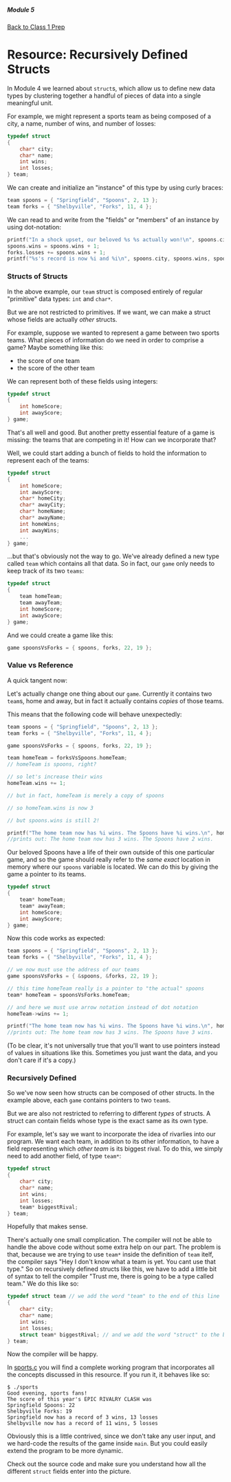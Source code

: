 ##### Module 5

[Back to Class 1 Prep](../../class1-prep#recursion-review-and-recursive-structs)

# Resource: Recursively Defined Structs

In Module 4 we learned about `struct`s, which allow us to define new data types by clustering together a handful of pieces of data into a single meaningful unit.

For example, we might represent a sports team as being composed of a city, a name, number of wins, and number of losses:

```c
typedef struct
{
    char* city;
    char* name;
    int wins;
    int losses;
} team;
```

We can create and initialize an "instance" of this type by using curly braces:

```c
team spoons = { "Springfield", "Spoons", 2, 13 };
team forks = { "Shelbyville", "Forks", 11, 4 };
```

We can read to and write from the "fields" or "members" of an instance by using dot-notation:

```c
printf("In a shock upset, our beloved %s %s actually won!\n", spoons.city, spoons.name);
spoons.wins = spoons.wins + 1;
forks.losses += spoons.wins + 1;
printf("%s's record is now %i and %i\n", spoons.city, spoons.wins, spoons.losses);
```

### Structs of Structs

In the above example, our `team` struct is composed entirely of regular "primitive" data types: `int` and `char*`.

But we are not restricted to primitives. If we want, we can make a struct whose fields are actually *other* structs.

For example, suppose we wanted to represent a game between two sports teams. What pieces of information do we need in order to comprise a game? Maybe something like this:
* the score of one team
* the score of the other team

We can represent both of these fields using integers:

```c
typedef struct
{
    int homeScore;
    int awayScore;
} game;
```

That's all well and good. But another pretty essential feature of a game is missing: the teams that are competing in it! How can we incorporate that?

Well, we could start adding a bunch of fields to hold the information to represent each of the teams:

```c
typedef struct
{
    int homeScore;
    int awayScore;
    char* homeCity;
    char* awayCity;
    char* homeName;
    char* awayName;
    int homeWins;
    int awayWins;
    ...
} game;
```

...but that's obviously not the way to go. We've already defined a new type called `team` which contains all that data. So in fact, our `game` only needs to keep track of its two `teams`:

```c
typedef struct
{
    team homeTeam;
    team awayTeam;
    int homeScore;
    int awayScore;
} game;
```

And we could create a game like this:

```c
game spoonsVsForks = { spoons, forks, 22, 19 };
```

### Value vs Reference

A quick tangent now:

Let's actually change one thing about our `game`. Currently it contains two `team`s, home and away, but in fact it actually contains *copies* of those teams. 

This means that the following code will behave unexpectedly:

```c
team spoons = { "Springfield", "Spoons", 2, 13 };
team forks = { "Shelbyville", "Forks", 11, 4 };

game spoonsVsForks = { spoons, forks, 22, 19 };

team homeTeam = forksVsSpoons.homeTeam; 
// homeTeam is spoons, right?

// so let's increase their wins
homeTeam.wins += 1;

// but in fact, homeTeam is merely a copy of spoons

// so homeTeam.wins is now 3

// but spoons.wins is still 2!

printf("The home team now has %i wins. The Spoons have %i wins.\n", homeTeam.wins, spoons.wins);
//prints out: The home team now has 3 wins. The Spoons have 2 wins.
```

Our beloved Spoons have a life of their own outside of this one particular game, and so the game should really refer to the *same exact* location in memory where our `spoons` variable is located. We can do this by giving the game a pointer to its teams.

```c
typedef struct
{
    team* homeTeam;
    team* awayTeam;
    int homeScore;
    int awayScore;
} game;
```

Now this code works as expected:

```c
team spoons = { "Springfield", "Spoons", 2, 13 };
team forks = { "Shelbyville", "Forks", 11, 4 };

// we now must use the address of our teams
game spoonsVsForks = { &spoons, &forks, 22, 19 };

// this time homeTeam really is a pointer to "the actual" spoons
team* homeTeam = spoonsVsForks.homeTeam; 

// and here we must use arrow notation instead of dot notation
homeTeam->wins += 1;

printf("The home team now has %i wins. The Spoons have %i wins.\n", homeTeam->wins, spoons.wins);
//prints out: The home team now has 3 wins. The Spoons have 3 wins.
```

(To be clear, it's not universally true that you'll want to use pointers instead of values in situations like this. Sometimes you just want the data, and you don't care if it's a copy.)


### Recursively Defined

So we've now seen how structs can be composed of other structs. In the example above, each `game` contains pointers to two `team`s.

But we are also not restricted to referring to different *types* of structs. A struct can contain fields whose type is the exact same as its own type.

For example, let's say we want to incorporate the idea of rivarlies into our program. We want each team, in addition to its other information, to have a field representing which *other team* is its biggest rival. To do this, we simply need to add another field, of type `team*`:

```c
typedef struct
{
    char* city;
    char* name;
    int wins;
    int losses;
    team* biggestRival;
} team;
```

Hopefully that makes sense.

There's actually one small complication. The compiler will not be able to handle the above code without some extra help on our part. The problem is that, because we are trying to use `team*` inside the definition of `team` itelf, the compiler says "Hey I don't know what a team is yet. You cant use that type." So on recursively defined structs like this, we have to add a little bit of syntax to tell the compiler "Trust me, there is going to be a type called team." We do this like so:

```c
typedef struct team // we add the word "team" to the end of this line
{
    char* city;
    char* name;
    int wins;
    int losses;
    struct team* biggestRival; // and we add the word "struct" to the beginning of this line
} team;
```

Now the compiler will be happy.

In [sports.c](./sports.html) you will find a complete working program that incorporates all the concepts discussed in this resource. If you run it, it behaves like so:

```nohighlight
$ ./sports 
Good evening, sports fans!
The score of this year's EPIC RIVALRY CLASH was
Springfield Spoons: 22
Shelbyville Forks: 19
Springfield now has a record of 3 wins, 13 losses
Shelbyville now has a record of 11 wins, 5 losses
```

Obviously this is a little contrived, since we don't take any user input, and we hard-code the results of the game inside `main`. But you could easily extend the program to be more dynamic. 

Check out the source code and make sure you understand how all the different `struct` fields enter into the picture.





